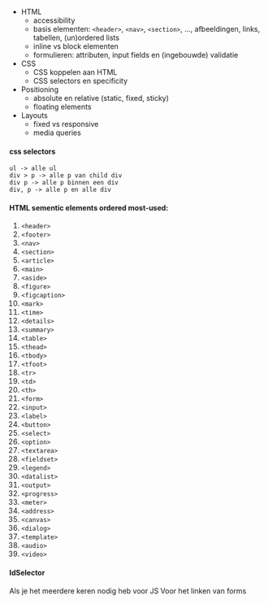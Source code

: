 -   HTML
    -   accessibility
    -   basis elementen: `<header>`, `<nav>`, `<section>`, ..., afbeeldingen, links, tabellen, (un)ordered lists
    -   inline vs block elementen
    -   formulieren: attributen, input fields en (ingebouwde) validatie
-   CSS
    -   CSS koppelen aan HTML
    -   CSS selectors en specificity
-   Positioning
    -   absolute en relative (static, fixed, sticky)
    -   floating elements
-   Layouts
    -   fixed vs responsive
    -   media queries

#### css selectors
	ul -> alle ul
	div > p -> alle p van child div
	div p -> alle p binnen een div
	div, p -> alle p en alle div

#### HTML sementic elements ordered most-used:
1.  `<header>`
2.  `<footer>`
3.  `<nav>`
4.  `<section>`
5.  `<article>`
6.  `<main>`
7.  `<aside>`
8.  `<figure>`
9.  `<figcaption>`
10.  `<mark>`
11.  `<time>`
12.  `<details>`
13.  `<summary>`
14.  `<table>`
15.  `<thead>`
16.  `<tbody>`
17.  `<tfoot>`
18.  `<tr>`
19.  `<td>`
20.  `<th>`
21.  `<form>`
22.  `<input>`
23.  `<label>`
24.  `<button>`
25.  `<select>`
26.  `<option>`
27.  `<textarea>`
28.  `<fieldset>`
29.  `<legend>`
30.  `<datalist>`
31.  `<output>`
32.  `<progress>`
33.  `<meter>`
34.  `<address>`
35.  `<canvas>`
36.  `<dialog>`
37.  `<template>`
38.  `<audio>`
39.  `<video>`

#### IdSelector
Als je het meerdere keren nodig heb voor JS
Voor het linken van forms



